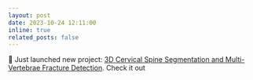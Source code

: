 ```yaml
---
layout: post
date: 2023-10-24 12:11:00
inline: true
related_posts: false
---
```


🚀 Just launched new project: [3D Cervical Spine Segmentation and Multi-Vertebrae Fracture Detection](https://github.com/SwayamInSync/3D-Cervical-Spine-Segmentation-and-Multi-Vertebrae-Fracture-Detection). Check it out
